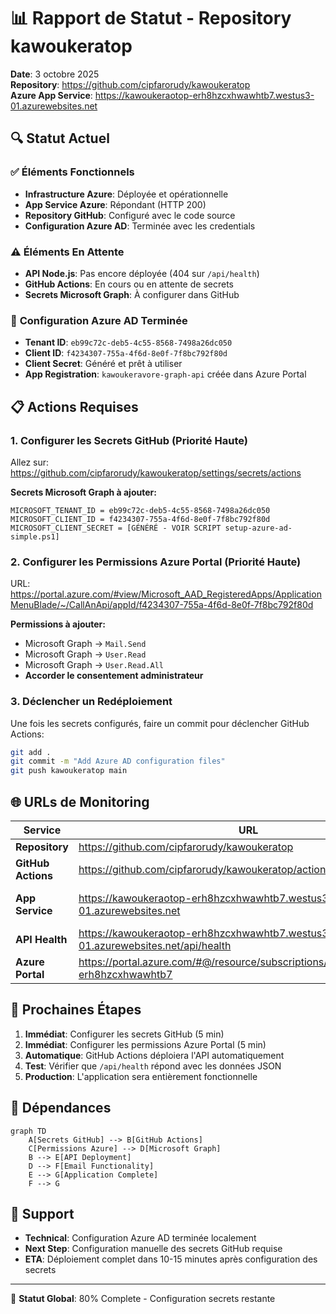 # 📊 Rapport de Statut - Repository kawoukeratop

**Date**: 3 octobre 2025  
**Repository**: https://github.com/cipfarorudy/kawoukeratop  
**Azure App Service**: https://kawoukeraotop-erh8hzcxhwawhtb7.westus3-01.azurewebsites.net

## 🔍 **Statut Actuel**

### ✅ **Éléments Fonctionnels**
- **Infrastructure Azure**: Déployée et opérationnelle
- **App Service Azure**: Répondant (HTTP 200)
- **Repository GitHub**: Configuré avec le code source
- **Configuration Azure AD**: Terminée avec les credentials

### ⚠️ **Éléments En Attente**
- **API Node.js**: Pas encore déployée (404 sur `/api/health`)
- **GitHub Actions**: En cours ou en attente de secrets
- **Secrets Microsoft Graph**: À configurer dans GitHub

### 🔧 **Configuration Azure AD Terminée**
- **Tenant ID**: `eb99c72c-deb5-4c55-8568-7498a26dc050`
- **Client ID**: `f4234307-755a-4f6d-8e0f-7f8bc792f80d`
- **Client Secret**: Généré et prêt à utiliser
- **App Registration**: `kawoukeravore-graph-api` créée dans Azure Portal

## 📋 **Actions Requises**

### 1. **Configurer les Secrets GitHub** (Priorité Haute)
Allez sur: https://github.com/cipfarorudy/kawoukeratop/settings/secrets/actions

**Secrets Microsoft Graph à ajouter:**
```
MICROSOFT_TENANT_ID = eb99c72c-deb5-4c55-8568-7498a26dc050
MICROSOFT_CLIENT_ID = f4234307-755a-4f6d-8e0f-7f8bc792f80d
MICROSOFT_CLIENT_SECRET = [GÉNÉRÉ - VOIR SCRIPT setup-azure-ad-simple.ps1]
```

### 2. **Configurer les Permissions Azure Portal** (Priorité Haute)
URL: https://portal.azure.com/#view/Microsoft_AAD_RegisteredApps/ApplicationMenuBlade/~/CallAnApi/appId/f4234307-755a-4f6d-8e0f-7f8bc792f80d

**Permissions à ajouter:**
- Microsoft Graph → `Mail.Send`
- Microsoft Graph → `User.Read`
- Microsoft Graph → `User.Read.All`
- **Accorder le consentement administrateur**

### 3. **Déclencher un Redéploiement**
Une fois les secrets configurés, faire un commit pour déclencher GitHub Actions:
```bash
git add .
git commit -m "Add Azure AD configuration files"
git push kawoukeratop main
```

## 🌐 **URLs de Monitoring**

| Service | URL | Statut |
|---------|-----|--------|
| **Repository** | https://github.com/cipfarorudy/kawoukeratop | ✅ Actif |
| **GitHub Actions** | https://github.com/cipfarorudy/kawoukeratop/actions | 🔄 À surveiller |
| **App Service** | https://kawoukeraotop-erh8hzcxhwawhtb7.westus3-01.azurewebsites.net | ✅ Infrastructure OK |
| **API Health** | https://kawoukeraotop-erh8hzcxhwawhtb7.westus3-01.azurewebsites.net/api/health | ❌ 404 (Pas déployé) |
| **Azure Portal** | https://portal.azure.com/#@/resource/subscriptions/.../kawoukeraotop-erh8hzcxhwawhtb7 | ✅ Accessible |

## 🎯 **Prochaines Étapes**

1. **Immédiat**: Configurer les secrets GitHub (5 min)
2. **Immédiat**: Configurer les permissions Azure Portal (5 min)  
3. **Automatique**: GitHub Actions déploiera l'API automatiquement
4. **Test**: Vérifier que `/api/health` répond avec les données JSON
5. **Production**: L'application sera entièrement fonctionnelle

## 🔄 **Dépendances**

```mermaid
graph TD
    A[Secrets GitHub] --> B[GitHub Actions]
    C[Permissions Azure] --> D[Microsoft Graph]
    B --> E[API Deployment]
    D --> F[Email Functionality]
    E --> G[Application Complete]
    F --> G
```

## 📧 **Support**

- **Technical**: Configuration Azure AD terminée localement
- **Next Step**: Configuration manuelle des secrets GitHub requise
- **ETA**: Déploiement complet dans 10-15 minutes après configuration des secrets

---

🚀 **Statut Global**: 80% Complete - Configuration secrets restante